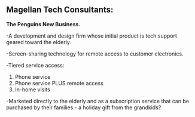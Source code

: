 Magellan Tech Consultants:
--------------------------
**The Penguins New Business.**

-A development and design firm whose initial product is tech support geared toward the elderly.

-Screen-sharing technology for remote access to customer electronics.

-Tiered service access:

 1. Phone service 
 2. Phone service PLUS remote access 
 3. In-home visits

-Marketed directly to the elderly and as a subscription service that can be purchased by their families - a holiday gift from the grandkids?
